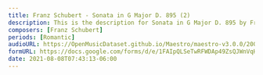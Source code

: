 ```yaml
---
title: Franz Schubert - Sonata in G Major D. 895 (2)
description: This is the description for Sonata in G Major D. 895 by Franz Schubert
composers: [Franz Schubert]
periods: [Romantic]
audioURL: https://OpenMusicDataset.github.io/Maestro/maestro-v3.0.0/2009/MIDI-Unprocessed_19_R2_2009_01_ORIG_MID--AUDIO_19_R2_2009_19_R2_2009_02_WAV.midi
formURL: https://docs.google.com/forms/d/e/1FAIpQLSeTwRFWDAp49ZsQJWnVqHQIDgBK1nUzpCHIo1WsmQ9Xk48jAA/viewform
date: 2021-08-08T07:43:13-06:00
---
```

